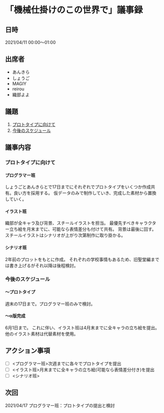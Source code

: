 # 「機械仕掛けのこの世界で」議事録
## 日時
2021/04/11 00:00〜01:00

## 出席者
- あんきら
- しょうご
- MAGIY
- reirou
- 織部よよ

## 議題
1. [プロトタイプに向けて](#link_11)
2. [今後のスケジュール](#link_12)

## 議事内容
### <a name="link_11"></a>プロトタイプに向けて
#### プログラマー班
しょうごとあんきらとで17日までにそれぞれでプロトタイプをいくつか作成共有。良い方を採用する。
仮データのみで制作していき、完成した素材から置換していく。
#### イラスト班
織部が全キャラ及び背景、スチールイラストを担当。
最優先すべきキャラクター立ち絵を月末までに、可能なら表情差分も付けて共有。
背景は最後に回す。
スチールイラストはシナリオが上がり次第制作に取り掛かる。
#### シナリオ班
2年前のプロットをもとに作成。
それぞれの学校事情もあるため、旧聖堂編までは書き上げるがそれ以降は後程検討。
### <a name="link_12"></a>今後のスケジュール
#### ～プロトタイプ
週末の17日まで。プログラマー班のみで検討。
#### ～α版完成
6月1日まで。
これに伴い、イラスト班は4月末までに全キャラの立ち絵を提出。他のイラスト素材は代替素材を使用。

## アクション事項
- [ ] <プログラマー班>次週までに各々でプロトタイプを提出
- [ ] <イラスト班>月末までに全キャラの立ち絵(可能なら表情差分付き)を提出
- [ ] <シナリオ班>

## 次回
2021/04/17 プログラマー班：プロトタイプの提出と検討
